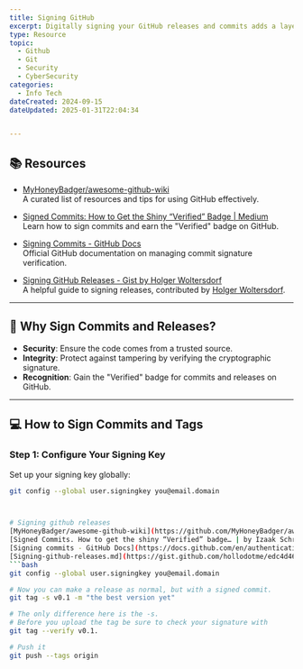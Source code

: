 ```yaml
---
title: Signing GitHub
excerpt: Digitally signing your GitHub releases and commits adds a layer of security and authenticity, ensuring that your code hasn't been tampered with. This guide provides resources and examples to help you sign your commits and tags for GitHub releases.
type: Resource
topic:
  - Github
  - Git
  - Security
  - CyberSecurity
categories:
  - Info Tech
dateCreated: 2024-09-15
dateUpdated: 2025-01-31T22:04:34


---
```

## **📚 Resources**
- [MyHoneyBadger/awesome-github-wiki](https://github.com/MyHoneyBadger/awesome-github-wiki)  
  A curated list of resources and tips for using GitHub effectively.

- [Signed Commits: How to Get the Shiny “Verified” Badge | Medium](https://medium.com/bootstart/signed-commits-ec2cab9e7254)  
  Learn how to sign commits and earn the "Verified" badge on GitHub.

- [Signing Commits - GitHub Docs](https://docs.github.com/en/authentication/managing-commit-signature-verification/signing-commits)  
  Official GitHub documentation on managing commit signature verification.

- [Signing GitHub Releases - Gist by Holger Woltersdorf](https://gist.github.com/hollodotme/edc4d4613ca602e70d242eae8b0a25cc)  
  A helpful guide to signing releases, contributed by [Holger Woltersdorf](https://gist.github.com/hollodotme).

---

## **🔧 Why Sign Commits and Releases?**
- **Security**: Ensure the code comes from a trusted source.
- **Integrity**: Protect against tampering by verifying the cryptographic signature.
- **Recognition**: Gain the "Verified" badge for commits and releases on GitHub.

---

## **💻 How to Sign Commits and Tags**

### **Step 1: Configure Your Signing Key**
Set up your signing key globally:
```bash
git config --global user.signingkey you@email.domain



# Signing github releases
[MyHoneyBadger/awesome-github-wiki](https://github.com/MyHoneyBadger/awesome-github-wiki)
[Signed Commits. How to get the shiny “Verified” badge… | by Izaak Schroeder | Bootstart | Medium](https://medium.com/bootstart/signed-commits-ec2cab9e7254)
[Signing commits - GitHub Docs](https://docs.github.com/en/authentication/managing-commit-signature-verification/signing-commits)
[Signing-github-releases.md](https://gist.github.com/hollodotme/edc4d4613ca602e70d242eae8b0a25cc) comes from [Holger Woltersdorf/Hollodotme on Github.](https://gist.github.com/hollodotme)
```bash
git config --global user.signingkey you@email.domain

# Now you can make a release as normal, but with a signed commit.
git tag -s v0.1 -m "the best version yet"

# The only difference here is the -s. 
# Before you upload the tag be sure to check your signature with 
git tag --verify v0.1.

# Push it
git push --tags origin
```

